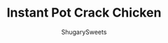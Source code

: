 ---
layout: ../../layouts/MarkdownPostLayout.astro
title: Instant Pot Crack Chicken
author: ShugarySweets
pubDate: 2019-10-27
description: "This Instant Pot Crack Chicken recipe is a delicious, low carb dinner packed with flavor from cream cheese, ranch, and bacon! Whether you&#x27;re on a keto diet or not, your family will LOVE this meal."
image_url: https://www.shugarysweets.com/wp-content/uploads/2019/10/instant-pot-crack-chicken-3.jpg
tags: ["Main Dish","American"]
calories: 413
protein: 35
carbohydrates: 6
fats: 28
fiber: 1
ingredients: ["6 slices bacon, diced","1 Tbsp olive oil","1 1/2 lb boneless, skinless chicken thighs (or breasts)","1/2 tsp paprika","1 tsp garlic powder","1 tsp kosher salt","1/4 tsp black pepper","8 oz cream cheese ","1 pkg dry ranch seasoning mix","1 cup chicken broth","3 green onions, sliced","1/4 cup fresh parsley, chopped"]
serves: 6
time: "30 minutes"
prepTime: "10 minutes"
instructions: ["Select \"SAUTE\" and add diced, raw bacon to the Instant Pot. Cook until desired crispness! Remove when cooked and place on a paper towel lined plate.","Season chicken thighs with paprika, garlic powder, salt, and pepper.","Add oil to pressure cooker and add seasoned chicken thighs to the hot oil. Brown for 2 minutes each side.","While chicken is cooking, combine cream cheese with ranch seasoning.","Hit cancel when chicken is done browning. Add broth to Instant Pot and scrape the browned bits off the bottom of the pot (this will prevent the burn notice from appearing).","Top chicken with cream cheese and ranch mixture. Secure lid and turn to High Pressure for 12 minutes.","When cook time ends, do a quick release. Remove chicken and shred. Stir shredded chicken back into the sauce and allow to thicken on it's own for several minutes. ","To serve, add cooked bacon, green onions, and parsley. ENJOY!"]
nutrition: ["413 calories","6 grams carbohydrates","189 milligrams cholesterol","28 grams fat","1 grams fiber","35 grams protein","12 grams saturated fat","1429 milligrams sodium","3 grams sugar","0 grams trans fat","14 grams unsaturated fat"]
---